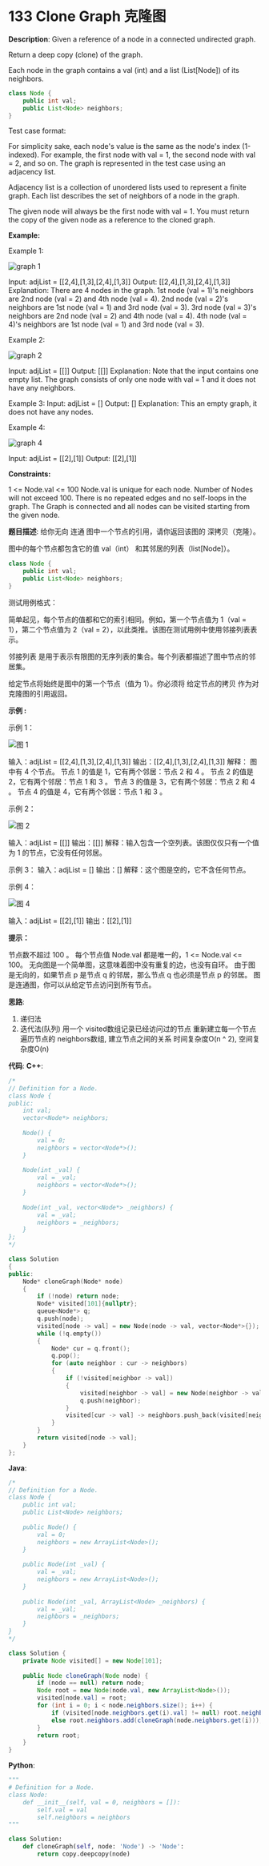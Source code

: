 # 133 Clone Graph 克隆图

__Description__:
Given a reference of a node in a connected undirected graph.

Return a deep copy (clone) of the graph.

Each node in the graph contains a val (int) and a list (List[Node]) of its neighbors.

```Java
class Node {
    public int val;
    public List<Node> neighbors;
}
```

Test case format:

For simplicity sake, each node's value is the same as the node's index (1-indexed). For example, the first node with val = 1, the second node with val = 2, and so on. The graph is represented in the test case using an adjacency list.

Adjacency list is a collection of unordered lists used to represent a finite graph. Each list describes the set of neighbors of a node in the graph.

The given node will always be the first node with val = 1. You must return the copy of the given node as a reference to the cloned graph.

__Example:__

Example 1:

![graph 1](https://assets.leetcode.com/uploads/2019/11/04/133_clone_graph_question.png)

Input: adjList = [[2,4],[1,3],[2,4],[1,3]]
Output: [[2,4],[1,3],[2,4],[1,3]]
Explanation: There are 4 nodes in the graph.
1st node (val = 1)'s neighbors are 2nd node (val = 2) and 4th node (val = 4).
2nd node (val = 2)'s neighbors are 1st node (val = 1) and 3rd node (val = 3).
3rd node (val = 3)'s neighbors are 2nd node (val = 2) and 4th node (val = 4).
4th node (val = 4)'s neighbors are 1st node (val = 1) and 3rd node (val = 3).

Example 2:

![graph 2](https://assets.leetcode.com/uploads/2020/01/07/graph.png)

Input: adjList = [[]]
Output: [[]]
Explanation: Note that the input contains one empty list. The graph consists of only one node with val = 1 and it does not have any neighbors.

Example 3:
Input: adjList = []
Output: []
Explanation: This an empty graph, it does not have any nodes.

Example 4:

![graph 4](https://assets.leetcode.com/uploads/2020/01/07/graph-1.png)

Input: adjList = [[2],[1]]
Output: [[2],[1]]

__Constraints:__

1 <= Node.val <= 100
Node.val is unique for each node.
Number of Nodes will not exceed 100.
There is no repeated edges and no self-loops in the graph.
The Graph is connected and all nodes can be visited starting from the given node.

__题目描述__:
给你无向 连通 图中一个节点的引用，请你返回该图的 深拷贝（克隆）。

图中的每个节点都包含它的值 val（int） 和其邻居的列表（list[Node]）。

```Java
class Node {
    public int val;
    public List<Node> neighbors;
}
```

测试用例格式：

简单起见，每个节点的值都和它的索引相同。例如，第一个节点值为 1（val = 1），第二个节点值为 2（val = 2），以此类推。该图在测试用例中使用邻接列表表示。

邻接列表 是用于表示有限图的无序列表的集合。每个列表都描述了图中节点的邻居集。

给定节点将始终是图中的第一个节点（值为 1）。你必须将 给定节点的拷贝 作为对克隆图的引用返回。

__示例 :__

示例 1：

![图 1](https://assets.leetcode.com/uploads/2019/11/04/133_clone_graph_question.png)

输入：adjList = [[2,4],[1,3],[2,4],[1,3]]
输出：[[2,4],[1,3],[2,4],[1,3]]
解释：
图中有 4 个节点。
节点 1 的值是 1，它有两个邻居：节点 2 和 4 。
节点 2 的值是 2，它有两个邻居：节点 1 和 3 。
节点 3 的值是 3，它有两个邻居：节点 2 和 4 。
节点 4 的值是 4，它有两个邻居：节点 1 和 3 。

示例 2：

![图 2](https://assets.leetcode.com/uploads/2020/01/07/graph.png)

输入：adjList = [[]]
输出：[[]]
解释：输入包含一个空列表。该图仅仅只有一个值为 1 的节点，它没有任何邻居。

示例 3：
输入：adjList = []
输出：[]
解释：这个图是空的，它不含任何节点。

示例 4：

![图 4](https://assets.leetcode.com/uploads/2020/01/07/graph-1.png)

输入：adjList = [[2],[1]]
输出：[[2],[1]]

__提示：__

节点数不超过 100 。
每个节点值 Node.val 都是唯一的，1 <= Node.val <= 100。
无向图是一个简单图，这意味着图中没有重复的边，也没有自环。
由于图是无向的，如果节点 p 是节点 q 的邻居，那么节点 q 也必须是节点 p 的邻居。
图是连通图，你可以从给定节点访问到所有节点。

__思路__:

1. 递归法
2. 迭代法(队列)
用一个 visited数组记录已经访问过的节点
重新建立每一个节点
遍历节点的 neighbors数组, 建立节点之间的关系
时间复杂度O(n ^ 2), 空间复杂度O(n)

__代码__:
__C++__:

```C++
/*
// Definition for a Node.
class Node {
public:
    int val;
    vector<Node*> neighbors;
    
    Node() {
        val = 0;
        neighbors = vector<Node*>();
    }
    
    Node(int _val) {
        val = _val;
        neighbors = vector<Node*>();
    }
    
    Node(int _val, vector<Node*> _neighbors) {
        val = _val;
        neighbors = _neighbors;
    }
};
*/

class Solution 
{
public:
    Node* cloneGraph(Node* node) 
    {
        if (!node) return node;
        Node* visited[101]{nullptr};
        queue<Node*> q;
        q.push(node);
        visited[node -> val] = new Node(node -> val, vector<Node*>{});
        while (!q.empty())
        {
            Node* cur = q.front();
            q.pop();
            for (auto neighbor : cur -> neighbors)
            {
                if (!visited[neighbor -> val])
                {
                    visited[neighbor -> val] = new Node(neighbor -> val, vector<Node*>{});
                    q.push(neighbor);
                }
                visited[cur -> val] -> neighbors.push_back(visited[neighbor -> val]);
            }
        }
        return visited[node -> val];
    }
};
```

__Java__:

```Java
/*
// Definition for a Node.
class Node {
    public int val;
    public List<Node> neighbors;
    
    public Node() {
        val = 0;
        neighbors = new ArrayList<Node>();
    }
    
    public Node(int _val) {
        val = _val;
        neighbors = new ArrayList<Node>();
    }
    
    public Node(int _val, ArrayList<Node> _neighbors) {
        val = _val;
        neighbors = _neighbors;
    }
}
*/

class Solution {
    private Node visited[] = new Node[101];
    
    public Node cloneGraph(Node node) {
        if (node == null) return node;
        Node root = new Node(node.val, new ArrayList<Node>());
        visited[node.val] = root;
        for (int i = 0; i < node.neighbors.size(); i++) {
            if (visited[node.neighbors.get(i).val] != null) root.neighbors.add(visited[node.neighbors.get(i).val]);
            else root.neighbors.add(cloneGraph(node.neighbors.get(i)));
        }
        return root;
    }
}
```

__Python__:

```Python
"""
# Definition for a Node.
class Node:
    def __init__(self, val = 0, neighbors = []):
        self.val = val
        self.neighbors = neighbors
"""

class Solution:
    def cloneGraph(self, node: 'Node') -> 'Node':
        return copy.deepcopy(node)
```
